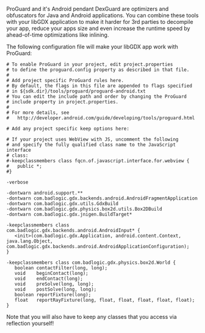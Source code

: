 ProGuard and it's Android pendant DexGuard are optimizers and obfuscators for Java and Android applications. You can combine these tools with your libGDX application to make it harder for 3rd parties to decompile your app, reduce your apps size and even increase the runtime speed by ahead-of-time optimizations like inlining.

The following configuration file will make your libGDX app work with ProGuard:

```
# To enable ProGuard in your project, edit project.properties
# to define the proguard.config property as described in that file.
#
# Add project specific ProGuard rules here.
# By default, the flags in this file are appended to flags specified
# in ${sdk.dir}/tools/proguard/proguard-android.txt
# You can edit the include path and order by changing the ProGuard
# include property in project.properties.
#
# For more details, see
#   http://developer.android.com/guide/developing/tools/proguard.html

# Add any project specific keep options here:

# If your project uses WebView with JS, uncomment the following
# and specify the fully qualified class name to the JavaScript interface
# class:
#-keepclassmembers class fqcn.of.javascript.interface.for.webview {
#   public *;
#}

-verbose

-dontwarn android.support.**
-dontwarn com.badlogic.gdx.backends.android.AndroidFragmentApplication
-dontwarn com.badlogic.gdx.utils.GdxBuild
-dontwarn com.badlogic.gdx.physics.box2d.utils.Box2DBuild
-dontwarn com.badlogic.gdx.jnigen.BuildTarget*

-keepclassmembers class com.badlogic.gdx.backends.android.AndroidInput* {
   <init>(com.badlogic.gdx.Application, android.content.Context, java.lang.Object, com.badlogic.gdx.backends.android.AndroidApplicationConfiguration);
}

-keepclassmembers class com.badlogic.gdx.physics.box2d.World {
   boolean contactFilter(long, long);
   void    beginContact(long);
   void    endContact(long);
   void    preSolve(long, long);
   void    postSolve(long, long);
   boolean reportFixture(long);
   float   reportRayFixture(long, float, float, float, float, float);
}
```

Note that you will also have to keep any classes that you access via reflection yourself!